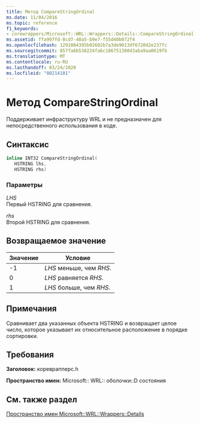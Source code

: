 ```yaml
---
title: Метод CompareStringOrdinal
ms.date: 11/04/2016
ms.topic: reference
f1_keywords:
- corewrappers/Microsoft::WRL::Wrappers::Details::CompareStringOrdinal
ms.assetid: ffa997fd-8cd7-40a5-b9e7-f55d40b072f4
ms.openlocfilehash: 1291084395b02602b7a3de9013df6720d2e237fc
ms.sourcegitcommit: 857fa6b530224fa6c18675138043aba9aa0619fb
ms.translationtype: MT
ms.contentlocale: ru-RU
ms.lasthandoff: 03/24/2020
ms.locfileid: "80214101"
---
```

# <a name="comparestringordinal-method"></a>Метод CompareStringOrdinal

Поддерживает инфраструктуру WRL и не предназначен для непосредственного использования в коде.

## <a name="syntax"></a>Синтаксис

```cpp
inline INT32 CompareStringOrdinal(
   HSTRING lhs,
   HSTRING rhs)
```

### <a name="parameters"></a>Параметры

*LHS*<br/>
Первый HSTRING для сравнения.

*rhs*<br/>
Второй HSTRING для сравнения.

## <a name="return-value"></a>Возвращаемое значение

|Значение|Условие|
|-----------|---------------|
|-1|*LHS* меньше, чем *RHS*.|
|0|*LHS* равняется *RHS*.|
|1|*LHS* больше, чем *RHS*.|

## <a name="remarks"></a>Примечания

Сравнивает два указанных объекта HSTRING и возвращает целое число, которое указывает их относительное расположение в порядке сортировки.

## <a name="requirements"></a>Требования

**Заголовок:** кореврапперс.h

**Пространство имен:** Microsoft:: WRL:: оболочки::D состояния

## <a name="see-also"></a>См. также раздел

[Пространство имен Microsoft::WRL::Wrappers::Details](microsoft-wrl-wrappers-details-namespace.md)
